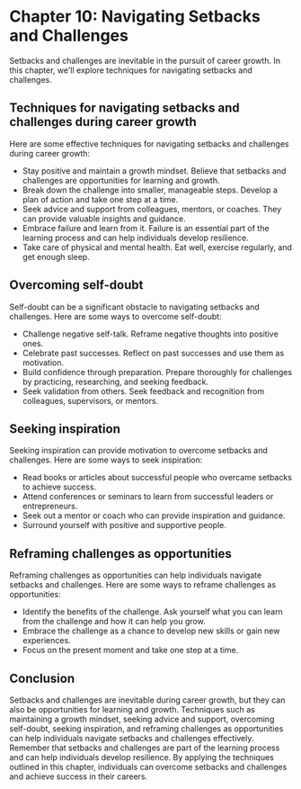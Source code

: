 Chapter 10: Navigating Setbacks and Challenges
==============================================

Setbacks and challenges are inevitable in the pursuit of career growth. In this chapter, we'll explore techniques for navigating setbacks and challenges.

Techniques for navigating setbacks and challenges during career growth
----------------------------------------------------------------------

Here are some effective techniques for navigating setbacks and challenges during career growth:

* Stay positive and maintain a growth mindset. Believe that setbacks and challenges are opportunities for learning and growth.
* Break down the challenge into smaller, manageable steps. Develop a plan of action and take one step at a time.
* Seek advice and support from colleagues, mentors, or coaches. They can provide valuable insights and guidance.
* Embrace failure and learn from it. Failure is an essential part of the learning process and can help individuals develop resilience.
* Take care of physical and mental health. Eat well, exercise regularly, and get enough sleep.

Overcoming self-doubt
---------------------

Self-doubt can be a significant obstacle to navigating setbacks and challenges. Here are some ways to overcome self-doubt:

* Challenge negative self-talk. Reframe negative thoughts into positive ones.
* Celebrate past successes. Reflect on past successes and use them as motivation.
* Build confidence through preparation. Prepare thoroughly for challenges by practicing, researching, and seeking feedback.
* Seek validation from others. Seek feedback and recognition from colleagues, supervisors, or mentors.

Seeking inspiration
-------------------

Seeking inspiration can provide motivation to overcome setbacks and challenges. Here are some ways to seek inspiration:

* Read books or articles about successful people who overcame setbacks to achieve success.
* Attend conferences or seminars to learn from successful leaders or entrepreneurs.
* Seek out a mentor or coach who can provide inspiration and guidance.
* Surround yourself with positive and supportive people.

Reframing challenges as opportunities
-------------------------------------

Reframing challenges as opportunities can help individuals navigate setbacks and challenges. Here are some ways to reframe challenges as opportunities:

* Identify the benefits of the challenge. Ask yourself what you can learn from the challenge and how it can help you grow.
* Embrace the challenge as a chance to develop new skills or gain new experiences.
* Focus on the present moment and take one step at a time.

Conclusion
----------

Setbacks and challenges are inevitable during career growth, but they can also be opportunities for learning and growth. Techniques such as maintaining a growth mindset, seeking advice and support, overcoming self-doubt, seeking inspiration, and reframing challenges as opportunities can help individuals navigate setbacks and challenges effectively. Remember that setbacks and challenges are part of the learning process and can help individuals develop resilience. By applying the techniques outlined in this chapter, individuals can overcome setbacks and challenges and achieve success in their careers.
